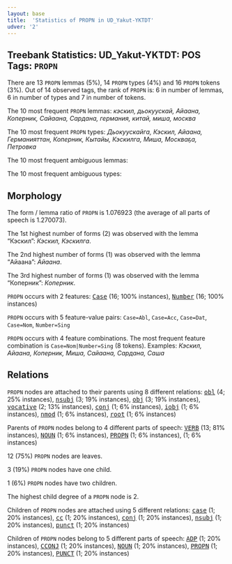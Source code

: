 ```yaml
---
layout: base
title:  'Statistics of PROPN in UD_Yakut-YKTDT'
udver: '2'
---
```


## Treebank Statistics: UD_Yakut-YKTDT: POS Tags: `PROPN`

There are 13 `PROPN` lemmas (5%), 14 `PROPN` types (4%) and 16 `PROPN` tokens (3%).
Out of 14 observed tags, the rank of `PROPN` is: 6 in number of lemmas, 6 in number of types and 7 in number of tokens.

The 10 most frequent `PROPN` lemmas: <em>кэскил, дьокуускай, Айаана, Коперник, Сайаана, Сардана, германия, китай, миша, москва</em>

The 10 most frequent `PROPN` types:  <em>Дьокуускайга, Кэскил, Айаана, Германияттан, Коперник, Кытайы, Кэскилга, Миша, Москваҕа, Петровка</em>

The 10 most frequent ambiguous lemmas: 

The 10 most frequent ambiguous types:  



## Morphology

The form / lemma ratio of `PROPN` is 1.076923 (the average of all parts of speech is 1.270073).

The 1st highest number of forms (2) was observed with the lemma “Кэскил”: <em>Кэскил, Кэскилга</em>.

The 2nd highest number of forms (1) was observed with the lemma “Айаана”: <em>Айаана</em>.

The 3rd highest number of forms (1) was observed with the lemma “Коперник”: <em>Коперник</em>.

`PROPN` occurs with 2 features: <tt><a href="sah_yktdt-feat-Case.html">Case</a></tt> (16; 100% instances), <tt><a href="sah_yktdt-feat-Number.html">Number</a></tt> (16; 100% instances)

`PROPN` occurs with 5 feature-value pairs: `Case=Abl`, `Case=Acc`, `Case=Dat`, `Case=Nom`, `Number=Sing`

`PROPN` occurs with 4 feature combinations.
The most frequent feature combination is `Case=Nom|Number=Sing` (8 tokens).
Examples: <em>Кэскил, Айаана, Коперник, Миша, Сайаана, Сардана, Саша</em>


## Relations

`PROPN` nodes are attached to their parents using 8 different relations: <tt><a href="sah_yktdt-dep-obl.html">obl</a></tt> (4; 25% instances), <tt><a href="sah_yktdt-dep-nsubj.html">nsubj</a></tt> (3; 19% instances), <tt><a href="sah_yktdt-dep-obj.html">obj</a></tt> (3; 19% instances), <tt><a href="sah_yktdt-dep-vocative.html">vocative</a></tt> (2; 13% instances), <tt><a href="sah_yktdt-dep-conj.html">conj</a></tt> (1; 6% instances), <tt><a href="sah_yktdt-dep-iobj.html">iobj</a></tt> (1; 6% instances), <tt><a href="sah_yktdt-dep-nmod.html">nmod</a></tt> (1; 6% instances), <tt><a href="sah_yktdt-dep-root.html">root</a></tt> (1; 6% instances)

Parents of `PROPN` nodes belong to 4 different parts of speech: <tt><a href="sah_yktdt-pos-VERB.html">VERB</a></tt> (13; 81% instances), <tt><a href="sah_yktdt-pos-NOUN.html">NOUN</a></tt> (1; 6% instances), <tt><a href="sah_yktdt-pos-PROPN.html">PROPN</a></tt> (1; 6% instances),  (1; 6% instances)

12 (75%) `PROPN` nodes are leaves.

3 (19%) `PROPN` nodes have one child.

1 (6%) `PROPN` nodes have two children.

The highest child degree of a `PROPN` node is 2.

Children of `PROPN` nodes are attached using 5 different relations: <tt><a href="sah_yktdt-dep-case.html">case</a></tt> (1; 20% instances), <tt><a href="sah_yktdt-dep-cc.html">cc</a></tt> (1; 20% instances), <tt><a href="sah_yktdt-dep-conj.html">conj</a></tt> (1; 20% instances), <tt><a href="sah_yktdt-dep-nsubj.html">nsubj</a></tt> (1; 20% instances), <tt><a href="sah_yktdt-dep-punct.html">punct</a></tt> (1; 20% instances)

Children of `PROPN` nodes belong to 5 different parts of speech: <tt><a href="sah_yktdt-pos-ADP.html">ADP</a></tt> (1; 20% instances), <tt><a href="sah_yktdt-pos-CCONJ.html">CCONJ</a></tt> (1; 20% instances), <tt><a href="sah_yktdt-pos-NOUN.html">NOUN</a></tt> (1; 20% instances), <tt><a href="sah_yktdt-pos-PROPN.html">PROPN</a></tt> (1; 20% instances), <tt><a href="sah_yktdt-pos-PUNCT.html">PUNCT</a></tt> (1; 20% instances)

